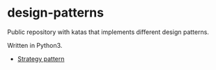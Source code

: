 # design-patterns


Public repository with katas that implements different design patterns.

Written in Python3.

- [Strategy pattern](https://github.com/aleasoluciones/design-patterns/strategy-pattern/README.md)
